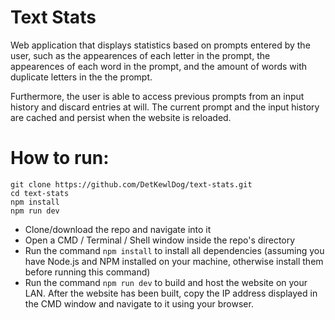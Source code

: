 # Text Stats

Web application that displays statistics based on prompts entered by the user, such as the appearences of each letter in the prompt, the appearences of each word in the prompt, and the amount of words with duplicate letters in the the prompt.

Furthermore, the user is able to access previous prompts from an input history and discard entries at will. The current prompt and the input history are cached and persist when the website is reloaded.

# How to run:

```
git clone https://github.com/DetKewlDog/text-stats.git
cd text-stats
npm install
npm run dev
```

- Clone/download the repo and navigate into it
- Open a CMD / Terminal / Shell window inside the repo's directory
- Run the command `npm install` to install all dependencies (assuming you have Node.js and NPM installed on your machine, otherwise install them before running this command)
- Run the command `npm run dev` to build and host the website on your LAN. After the website has been built, copy the IP address displayed in the CMD window and navigate to it using your browser.